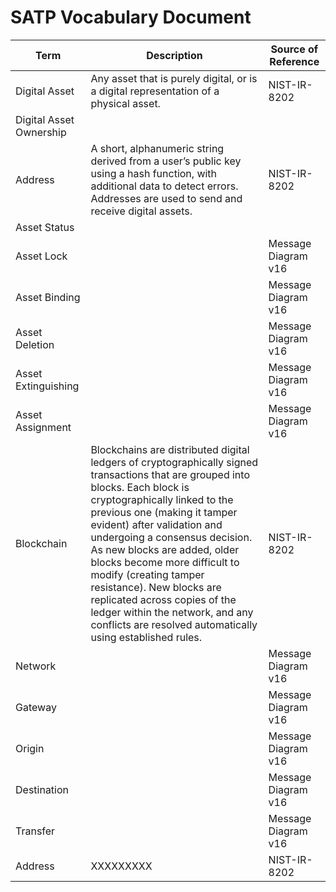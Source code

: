 # SATP Vocabulary Document

| Term | Description | Source of Reference |
| --- | --- | --- |
| Digital Asset | Any asset that is purely digital, or is a digital representation of a physical asset. | NIST-IR-8202 |
| Digital Asset Ownership |
| Address | A short, alphanumeric string derived from a user’s public key using a hash function, with additional data to detect errors. Addresses are used to send and receive digital assets. | NIST-IR-8202 |
| Asset Status | | |
| Asset Lock | | Message Diagram v16 |
| Asset Binding | | Message Diagram v16|
| Asset Deletion | | Message Diagram v16 |
| Asset Extinguishing | | Message Diagram v16 |
| Asset Assignment | | Message Diagram v16 |
| Blockchain | Blockchains are distributed digital ledgers of cryptographically signed transactions that are grouped into blocks. Each block is cryptographically linked to the previous one (making it tamper evident) after validation and undergoing a consensus decision. As new blocks are added, older blocks become more difficult to modify (creating tamper resistance). New blocks are replicated across copies of the ledger within the network, and any conflicts are resolved automatically using established rules. | NIST-IR-8202 |
| Network | | Message Diagram v16 |
| Gateway | | Message Diagram v16 |
| Origin | | Message Diagram v16 |
| Destination | | Message Diagram v16 |
| Transfer | | Message Diagram v16 |
| Address | XXXXXXXXX | NIST-IR-8202 |

